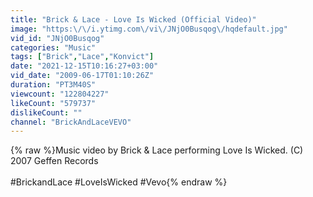 ```yaml
---
title: "Brick & Lace - Love Is Wicked (Official Video)"
image: "https:\/\/i.ytimg.com\/vi\/JNjO0Busqog\/hqdefault.jpg"
vid_id: "JNjO0Busqog"
categories: "Music"
tags: ["Brick","Lace","Konvict"]
date: "2021-12-15T10:16:27+03:00"
vid_date: "2009-06-17T01:10:26Z"
duration: "PT3M40S"
viewcount: "122804227"
likeCount: "579737"
dislikeCount: ""
channel: "BrickAndLaceVEVO"
---
```

{% raw %}Music video by Brick &amp; Lace performing Love Is Wicked. (C) 2007 Geffen Records<br /><br />#BrickandLace #LoveIsWicked #Vevo{% endraw %}
